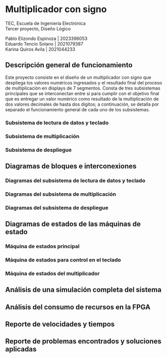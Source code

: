 # Multiplicador con signo
TEC, Escuela de Ingeniería Electrónica  
Tercer proyecto, Diseño Lógico 


Pablo Elizondo Espinoza | 2023396053  
Eduardo Tencio Solano | 2021079387  
Karina Quiros Avila | 2021044233  

## Descripción general de funcionamiento  
Este proyecto consiste en el diseño de un multiplicador con signo que despliega los valores numéricos ingresados y el resultado final del proceso de multiplicación en displays de 7 segmentos. Consta de tres subsistemas principales que se interconectan entre si para cumplir con el objetivo final que es entregar un valor numérico como resultado de la multiplicación de dos valores decimales de hasta dos dígitos; a continuación, se detalla por separado el funcionamiento general de cada uno de los subsistemas.  
### Subsistema de lectura de datos y teclado  
### Subsistema de multiplicación  
### Subsistema de despliegue


## Diagramas de bloques e interconexiones  
### Diagramas del subsistema de lectura de datos y teclado   
### Diagramas del subsistema de multiplicación  
### Diagramas del subsistema de despliegue  

## Diagramas de estados de las máquinas de estado  
### Máquina de estados principal  
### Máquina de estados para control en el teclado  
### Máquina de estados del multiplicador  

## Análisis de una simulación completa del sistema  

## Análisis del consumo de recursos en la FPGA  

## Reporte de velocidades y tiempos  

## Reporte de problemas encontrados y soluciones aplicadas  



